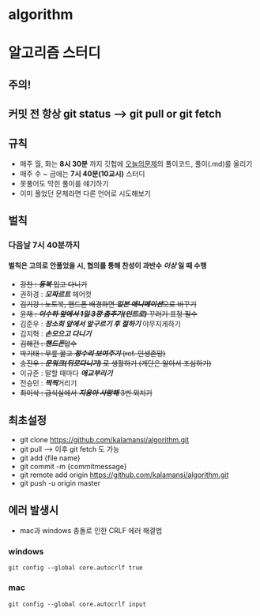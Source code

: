 # algorithm

# 알고리즘 스터디

## 주의! 
## 커밋 전 항상 **git status** --> **git pull** or **git fetch**

## 규칙
- 매주 월, 화는 **8시 30분** 까지 깃헙에 [오늘의문제](https://github.com/kaIamansi/algorithm/blob/master/%EC%95%8C%EA%B3%A0%EB%A6%AC%EC%A6%98/TodaysAlgorithm.md)의 풀이코드, 풀이(.md)를 올리기 
- 매주 수 ~ 금에는 **7시 40분(10교시)** 스터디
- 못풀어도 막힌 풀이를 얘기하기
- 이미 풀었던 문제라면 다른 언어로 시도해보기

## 벌칙
### 다음날 **7시 40분**까지 
#### 벌칙은 고의로 안풀었을 시, 협의를 통해 찬성이 과반수 *이상* 일 때 수행

- ~~강찬 : ***동복*** 입고 다니기~~
- 권하경 : ***모짜르트*** 헤어컷
- ~~김기강 : 노트북, 핸드폰 배경화면 ***일본 애니메이션***으로 바꾸기~~
- ~~윤재 : ***이수하 앞에서 1일 3깡 춤추기(인트로)*** 꾸러기 표정 필수~~
- 김준우 : ***장소희 앞에서 앞구르기 후 절하기*** 야무지게하기
- 김지혁 : ***손모으고 다니기***
- ~~김해건 : ***핸드폰***압수~~
- ~~박기태 : 무릎 꿇고 ***정수리 보여주기*** (ref. 인생존망)~~
- ~~송진우 : ***문워크(뒤로다니기)*** 로 생활하기 (계단은 알아서 조심하기)~~
- 이규준 : 말할 때마다 ***애교부리기***
- 전승민 : ***찍찍***거리기
- ~~최이삭 : 급식실에서 ***지웅아 사랑해*** 3번 외치기~~

## 최초설정 
- git clone https://github.com/kaIamansi/algorithm.git
- git pull --> 이후 git fetch 도 가능
- git add {file name}
- git commit -m {commitmessage}
- git remote add origin https://github.com/kaIamansi/algorithm.git
- git push -u origin master

## 에러 발생시
- mac과 windows 충돌로 인한 CRLF 에러 해결법
### windows 
```
git config --global core.autocrlf true
```
### mac
```
git config --global core.autocrlf input
```
